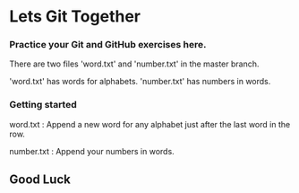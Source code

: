 # Lets Git Together


### Practice your Git and GitHub exercises here.

There are two files 'word.txt' and 'number.txt' in the master branch.

'word.txt' has words for alphabets.
'number.txt' has numbers in words.

### Getting started

word.txt : Append a new word for any alphabet just after the last word in the row.

number.txt : Append your numbers in words.


## Good Luck
